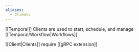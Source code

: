 ```yaml
---
aliases:
  - Clients
---
```

[[Temporal]] Clients are used to start, schedule, and manage [[Temporal/Workflow|Workflows]]

[[Client|Clients]] require [[gRPC extension]]
